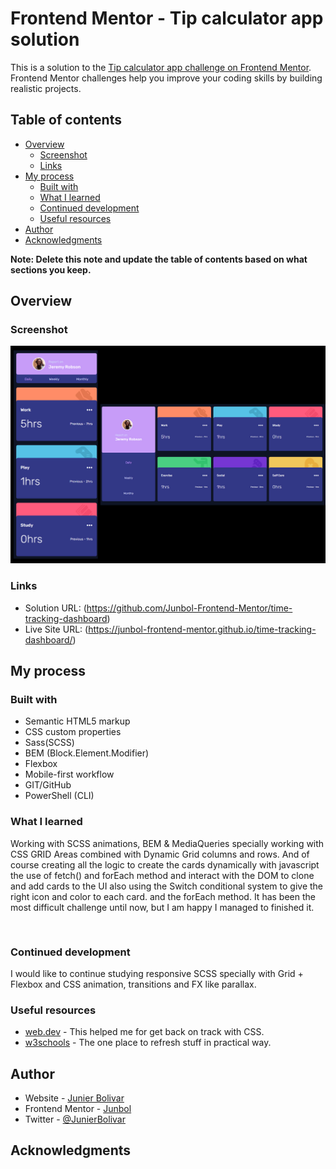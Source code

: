 # Frontend Mentor - Tip calculator app solution

This is a solution to the [Tip calculator app challenge on Frontend Mentor](https://www.frontendmentor.io/challenges/tip-calculator-app-ugJNGbJUX). Frontend Mentor challenges help you improve your coding skills by building realistic projects.

## Table of contents

- [Overview](#overview)
  - [Screenshot](#screenshot)
  - [Links](#links)
- [My process](#my-process)
  - [Built with](#built-with)
  - [What I learned](#what-i-learned)
  - [Continued development](#continued-development)
  - [Useful resources](#useful-resources)
- [Author](#author)
- [Acknowledgments](#acknowledgments)

**Note: Delete this note and update the table of contents based on what sections you keep.**

## Overview

### Screenshot

![](./assets/images/screenshot.jpg)

### Links

- Solution URL: (https://github.com/Junbol-Frontend-Mentor/time-tracking-dashboard)
- Live Site URL: (https://junbol-frontend-mentor.github.io/time-tracking-dashboard/)

## My process

### Built with

- Semantic HTML5 markup
- CSS custom properties
- Sass(SCSS)
- BEM (Block.Element.Modifier)
- Flexbox
- Mobile-first workflow
- GIT/GitHub
- PowerShell (CLI)

### What I learned

Working with SCSS animations, BEM & MediaQueries specially working with CSS GRID Areas combined with Dynamic Grid columns and rows.
And of course creating all the logic to create the cards dynamically with javascript the use of fetch() and forEach method and interact with the DOM to clone and add cards to the UI also using the Switch conditional system to give the right icon and color to each card. and the forEach method. It has been the most difficult challenge until now, but I am happy I managed to finished it.

```


```

### Continued development

I would like to continue studying responsive SCSS specially with Grid + Flexbox and CSS animation, transitions and FX like parallax.

### Useful resources

- [web.dev](https://web.dev/learn/css) - This helped me for get back on track with CSS.
- [w3schools](https://www.w3schools.com/css/default.asp) - The one place to refresh stuff in practical way.

## Author

- Website - [Junier Bolivar](https://www.bolivarcreativedesign.com)
- Frontend Mentor - [Junbol](https://www.frontendmentor.io/profile/Junbol)
- Twitter - [@JunierBolivar](https://www.twitter.com/@JunierBolivar)

## Acknowledgments
